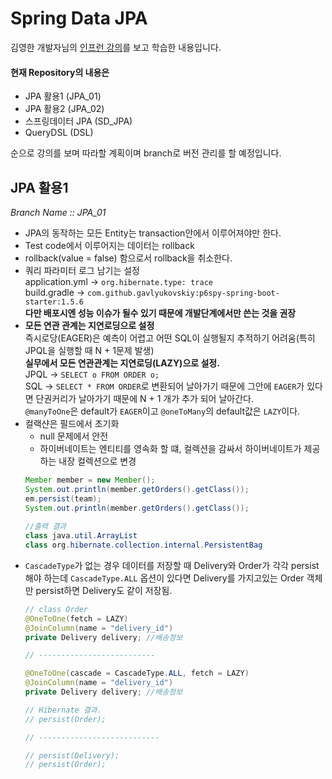 # Spring Data JPA

김영한 개발자님의 [인프런 강의](https://www.inflearn.com/course/%EC%8A%A4%ED%94%84%EB%A7%81%EB%B6%80%ED%8A%B8-JPA-%ED%99%9C%EC%9A%A9-1)를 보고 학습한 내용입니다.

#### 현재 Repository의 내용은
- JPA 활용1 (JPA_01)
- JPA 활용2 (JPA_02)
- 스프링데이터 JPA (SD_JPA)
- QueryDSL (DSL)

순으로 강의를 보며 따라할 계획이며 branch로 버전 관리를 할 예정입니다.

## JPA 활용1 
*Branch Name :: JPA_01*

- JPA의 동작하는 모든 Entity는 transaction안에서 이루어져야만 한다.
- Test code에서 이루어지는 데이터는 rollback
- rollback(value = false) 함으로서 rollback을 취소한다.
- 쿼리 파라미터 로그 남기는 설정  
  application.yml -> ```org.hibernate.type: trace```  
  build.gradle -> ```com.github.gavlyukovskiy:p6spy-spring-boot-starter:1.5.6```  
  **다만 배포시엔 성능 이슈가 될수 있기 때문에 개발단계에서만 쓴는 것을 권장**
- **모든 연관 관계는 지연로딩으로 설정**  
  즉시로당(EAGER)은 예측이 어렵고 어떤 SQL이 실행될지 추적하기 어려움(특히 JPQL을 실행할 때 N + 1문제 발생)  
  **실무에서 모든 연관관계는 지연로딩(LAZY)으로 설정.**  
  JPQL -> ```SELECT o FROM ORDER o;```   
  SQL  -> ```SELECT * FROM ORDER```로 변환되어 날아가기 때문에 그안에 `EAGER`가 있다면 단권커리가 날아가기 때문에 N + 1 개가 추가 되어 날아간다.  
  `@manyToOne`은 default가 `EAGER`이고 `@oneToMany`의 default값은 `LAZY`이다. 
- 컬랙샨은 필드에서 초기화  
  - null 문제에서 안전
  - 하이버네이트는 엔티티를 영속화 할 떄, 컬렉션을 감싸서 하이버네이트가 제공하는 내장 컬렉션으로 변경 
  ```java
  Member member = new Member();
  System.out.println(member.getOrders().getClass());
  em.persist(team);
  System.out.println(member.getOrders().getClass());
    
  //출력 결과
  class java.util.ArrayList
  class org.hibernate.collection.internal.PersistentBag
  ```
- `CascadeType`가 없는 경우 데이터를 저장할 때 Delivery와 Order가 각각 persist 해야 하는데 `CascadeType.ALL` 옵션이 있다면 Delivery를 가지고있는 Order 객체만 persist하면 Delivery도 같이 저장됨.    
  ```java
  // class Order
  @OneToOne(fetch = LAZY)
  @JoinColumn(name = "delivery_id")
  private Delivery delivery; //배송정보

  // --------------------------
  
  @OneToOne(cascade = CascadeType.ALL, fetch = LAZY)
  @JoinColumn(name = "delivery_id")
  private Delivery delivery; //배송정보
  
  // Hibernate 결과.
  // persist(Order);
  
  // ---------------------------
  
  // persist(Delivery);
  // persist(Order);
  ```

